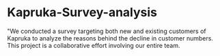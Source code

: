 # Kapruka-Survey-analysis
"We conducted a survey targeting both new and existing customers of Kapruka to analyze the reasons behind the decline in customer numbers. This project is a collaborative effort involving our entire team.

